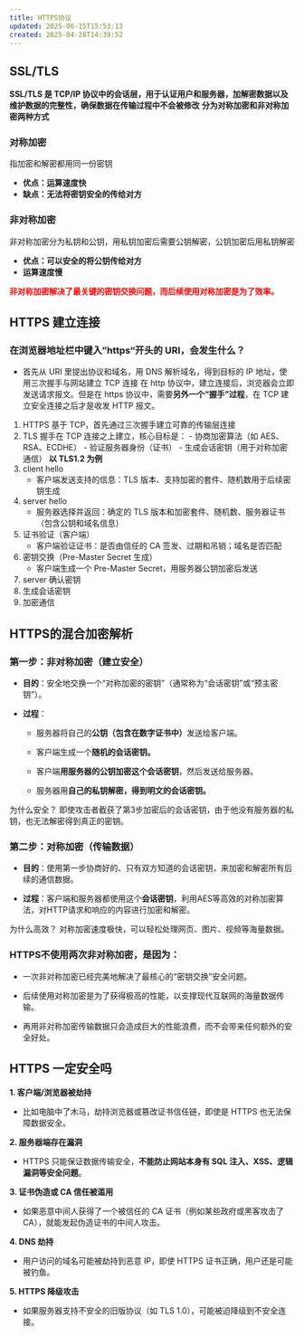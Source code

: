 ```yaml
---
title: HTTPS协议
updated: 2025-06-15T15:53:13
created: 2025-04-28T14:39:52
---
```


## SSL/TLS

**SSL/TLS 是 TCP/IP 协议中的会话层，用于认证用户和服务器，加解密数据以及维护数据的完整性，确保数据在传输过程中不会被修改**
**分为对称加密和非对称加密两种方式**


### 对称加密

指加密和解密都用同一份密钥

- **优点：运算速度快**
- **缺点：无法将密钥安全的传给对方**

### 非对称加密

非对称加密分为私钥和公钥，用私钥加密后需要公钥解密，公钥加密后用私钥解密

- **优点：可以安全的将公钥传给对方**
- **运算速度慢**

<b><p style = "color:red">非对称加密解决了最关键的密钥交换问题，而后续使用对称加密是为了效率。</p></b>

## HTTPS 建立连接

### 在浏览器地址栏中键入”https“开头的 URI，会发生什么？

- 首先从 URI 里提出协议和域名，用 DNS 解析域名，得到目标的 IP 地址，使用三次握手与网站建立 TCP 连接
  在 http 协议中，建立连接后，浏览器会立即发送请求报文。但是在 https 协议中，需要**另外一个“握手”过程**，在 TCP 建立安全连接之后才是收发 HTTP 报文。

1.  HTTPS 基于 TCP，首先通过三次握手建立可靠的传输层连接
2.  TLS 握手在 TCP 连接之上建立，核心目标是： - 协商加密算法（如 AES、RSA、ECDHE） - 验证服务器身份（证书） - 生成会话密钥（用于对称加密通信）
    **以 TLS1.2 为例**
3.  client hello
    - 客户端发送支持的信息：TLS 版本、支持加密的套件、随机数用于后续密钥生成
4.  server hello
    - 服务器选择并返回：确定的 TLS 版本和加密套件、随机数、服务器证书（包含公钥和域名信息）
5.  证书验证（客户端）
    - 客户端验证证书：是否由信任的 CA 签发、过期和吊销；域名是否匹配
6.  密钥交换（Pre-Master Secret 生成）
    - 客户端生成一个 Pre-Master Secret，用服务器公钥加密后发送
7.  server 确认密钥
8.  生成会话密钥
9.  加密通信

## HTTPS的混合加密解析
### 第一步：非对称加密（建立安全）

- **目的**：安全地交换一个“对称加密的密钥”（通常称为“会话密钥”或“预主密钥”）。

- **过程**：

    - 服务器将自己的<b>公钥（包含在数字证书中）</b>发送给客户端。

    - 客户端生成一个<b>随机的会话密钥。</b>

    - 客户端<b>用服务器的公钥加密这个会话密钥</b>，然后发送给服务器。

    - 服务器用<b>自己的私钥解密，得到明文的会话密钥。</b>

为什么安全？ 即使攻击者截获了第3步加密后的会话密钥，由于他没有服务器的私钥，也无法解密得到真正的密钥。

### 第二步：对称加密（传输数据）

- **目的**：使用第一步协商好的、只有双方知道的会话密钥，来加密和解密所有后续的通信数据。

- **过程**：客户端和服务器都使用这个**会话密钥**，利用AES等高效的对称加密算法，对HTTP请求和响应的内容进行加密和解密。

为什么高效？ 对称加密速度极快，可以轻松处理网页、图片、视频等海量数据。

### HTTPS不使用两次非对称加密，是因为：

- 一次非对称加密已经完美地解决了最核心的“密钥交换”安全问题。

- 后续使用对称加密是为了获得极高的性能，以支撑现代互联网的海量数据传输。

- 再用非对称加密传输数据只会造成巨大的性能浪费，而不会带来任何额外的安全好处。

## HTTPS 一定安全吗

**1. 客户端/浏览器被劫持**

- 比如电脑中了木马，劫持浏览器或篡改证书信任链，即使是 HTTPS 也无法保障数据安全。
  
**2. 服务器端存在漏洞**
- HTTPS 只能保证数据传输安全，**不能防止网站本身有 SQL 注入、XSS、逻辑漏洞等安全问题**。

**3. 证书伪造或 CA 信任被滥用**
- 如果恶意中间人获得了一个被信任的 CA 证书（例如某些政府或黑客攻击了 CA），就能发起伪造证书的中间人攻击。
  
**4. DNS 劫持**
- 用户访问的域名可能被劫持到恶意 IP，即使 HTTPS 证书正确，用户还是可能被钓鱼。
  
**5. HTTPS 降级攻击**
- 如果服务器支持不安全的旧版协议（如 TLS 1.0），可能被迫降级到不安全连接。
